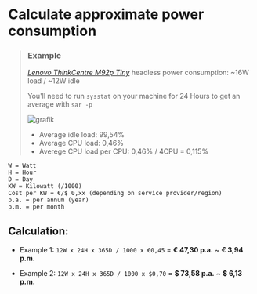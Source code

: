 # Calculate approximate power consumption

> ### Example
>
> [*Lenovo ThinkCentre M92p Tiny*](https://github.com/scubamuc/scubamuc.github.io#11-hardware) headless power consumption: ~16W load / ~12W idle
> 
> You'll need to run `sysstat` on your machine for 24 Hours to get an average with `sar -p`
>
> ![grafik](https://github.com/user-attachments/assets/b9774bb4-b637-43e0-a6fe-b6c46d122297)
> 
> + Average idle load: 99,54%
> + Average CPU load: 0,46%
> + Averege CPU load per CPU: 0,46% / 4CPU = 0,115%

```
W = Watt
H = Hour
D = Day
KW = Kilowatt (/1000)
Cost per KW = €/$ 0,xx (depending on service provider/region)
p.a. = per annum (year)
p.m. = per month
```
## Calculation:

 - Example 1: `12W x 24H x 365D / 1000 x €0,45` = **€ 47,30 p.a.** ~ **€ 3,94 p.m.** 

 - Example 2: `12W x 24H x 365D / 1000 x $0,70` = **$ 73,58 p.a.** ~ **$ 6,13 p.m.** 

